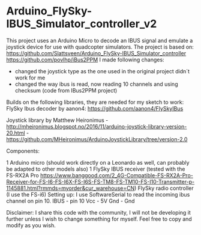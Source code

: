 # Arduino_FlySky-IBUS_Simulator_controller_v2
This project uses an Arduino Micro to decode an IBUS signal and emulate a joystick device for use with quadcopter simulators.
The project is based on: 
https://github.com/Slattsveen/Arduino_FlySky-IBUS_Simulator_controller
https://github.com/povlhp/iBus2PPM
I made following changes:
- changed the joystick type as the one used in the original project didn´t work for me
- changed the way ibus is read, now reading 10 channels and using checksum (code from IBus2PPM project)

Builds on the following libraries, they are needed for my sketch to work:
FlySky Ibus decoder by aanon4: https://github.com/aanon4/FlySkyIBus

Joystick library by Matthew Heironimus - http://mheironimus.blogspot.no/2016/11/arduino-joystick-library-version-20.html - https://github.com/MHeironimus/ArduinoJoystickLibrary/tree/version-2.0



Components:

1 Arduino micro (should work directly on a Leonardo as well, can probably be adapted to other models also)
1 FlySky IBUS receiver (tested with the FS-RX2A Pro https://www.banggood.com/2_4G-Compatible-FS-RX2A-Pro-Receiver-for-FS-I6-FS-I6X-FS-I6S-FS-TM8-FS-TM10-FS-I10-Transmitter-p-1145881.html?rmmds=myorder&cur_warehouse=CN)
FlySky radio controller (I use the FS-i6)
Setting up: I use SoftwareSerial to read the incoming ibus channel on pin 10. IBUS - pin 10 Vcc - 5V Gnd - Gnd

Disclaimer: I share this code with the community, I will not be developing it further unless I wish to change something for myself. Feel free to copy and modify as you wish.
